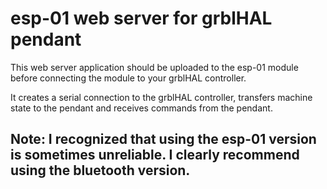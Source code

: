 # esp-01 web server for grblHAL pendant

This web server application should be uploaded to the esp-01 module before connecting the module to your grblHAL controller.

It creates a serial connection to the grblHAL controller, transfers machine state to the pendant and receives commands from the pendant.

## Note: I recognized that using the esp-01 version is sometimes  unreliable. I clearly recommend using the bluetooth version.
